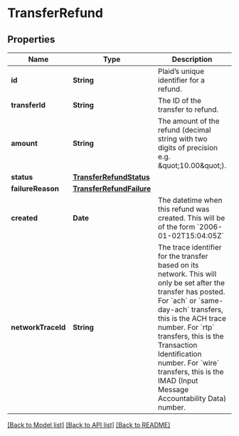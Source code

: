 # TransferRefund

## Properties
Name | Type | Description | Notes
------------ | ------------- | ------------- | -------------
**id** | **String** | Plaid’s unique identifier for a refund. | 
**transferId** | **String** | The ID of the transfer to refund. | 
**amount** | **String** | The amount of the refund (decimal string with two digits of precision e.g. \&quot;10.00\&quot;). | 
**status** | [**TransferRefundStatus**](TransferRefundStatus.md) |  | 
**failureReason** | [**TransferRefundFailure**](TransferRefundFailure.md) |  | 
**created** | **Date** | The datetime when this refund was created. This will be of the form &#x60;2006-01-02T15:04:05Z&#x60; | 
**networkTraceId** | **String** | The trace identifier for the transfer based on its network. This will only be set after the transfer has posted.  For &#x60;ach&#x60; or &#x60;same-day-ach&#x60; transfers, this is the ACH trace number. For &#x60;rtp&#x60; transfers, this is the Transaction Identification number. For &#x60;wire&#x60; transfers, this is the IMAD (Input Message Accountability Data) number. | [optional] 

[[Back to Model list]](../README.md#documentation-for-models) [[Back to API list]](../README.md#documentation-for-api-endpoints) [[Back to README]](../README.md)


